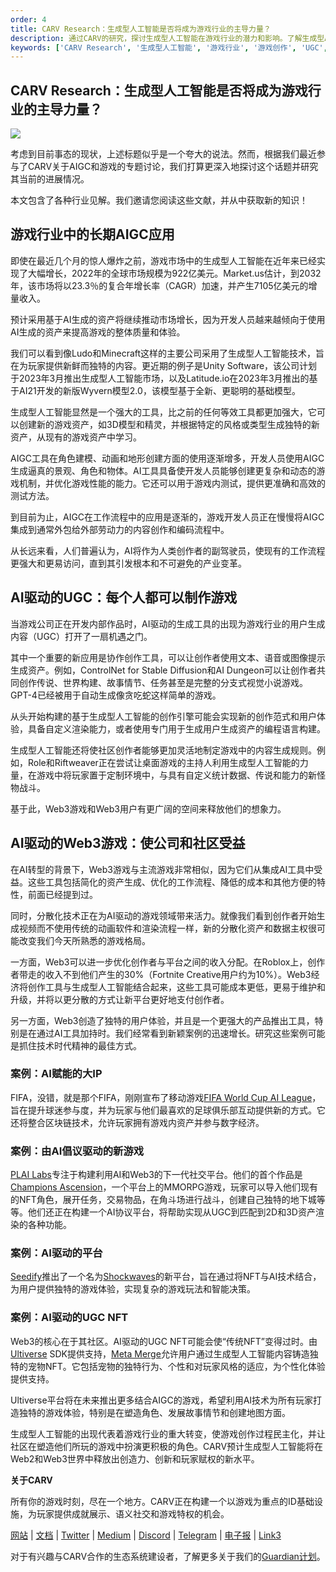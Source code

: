 ```yaml
---
order: 4
title: CARV Research：生成型人工智能是否将成为游戏行业的主导力量？
description: 通过CARV的研究，探讨生成型人工智能在游戏行业的潜力和影响。了解生成型AI在游戏创作中的应用、UGC的新机遇以及Web3游戏的发展趋势。
keywords: ['CARV Research', '生成型人工智能', '游戏行业', '游戏创作', 'UGC', 'Web3游戏']
---
```


## CARV Research：生成型人工智能是否将成为游戏行业的主导力量？

![](https://cdn-images-1.medium.com/max/7200/1*BUAPv9nb1roOngdej0OAtA.png)

考虑到目前事态的现状，上述标题似乎是一个夸大的说法。然而，根据我们最近参与了CARV关于AIGC和游戏的专题讨论，我们打算更深入地探讨这个话题并研究其当前的进展情况。

本文包含了各种行业见解。我们邀请您阅读这些文献，并从中获取新的知识！

## 游戏行业中的长期AIGC应用

即使在最近几个月的惊人爆炸之前，游戏市场中的生成型人工智能在近年来已经实现了大幅增长，2022年的全球市场规模为922亿美元。Market.us估计，到2032年，该市场将以23.3％的复合年增长率（CAGR）加速，并产生7105亿美元的增量收入。

预计采用基于AI生成的资产将继续推动市场增长，因为开发人员越来越倾向于使用AI生成的资产来提高游戏的整体质量和体验。

我们可以看到像Ludo和Minecraft这样的主要公司采用了生成型人工智能技术，旨在为玩家提供新鲜而独特的内容。更近期的例子是Unity Software，该公司计划于2023年3月推出生成型人工智能市场，以及Latitude.io在2023年3月推出的基于AI21开发的新版Wyvern模型2.0，该模型基于全新、更聪明的基础模型。

生成型人工智能显然是一个强大的工具，比之前的任何等效工具都更加强大，它可以创建新的游戏资产，如3D模型和精灵，并根据特定的风格或类型生成独特的新资产，从现有的游戏资产中学习。

AIGC工具在角色建模、动画和地形创建方面的使用逐渐增多，开发人员使用AIGC生成逼真的景观、角色和物体。AI工具具备使开发人员能够创建更复杂和动态的游戏机制，并优化游戏性能的能力。它还可以用于游戏内测试，提供更准确和高效的测试方法。

到目前为止，AIGC在工作流程中的应用是逐渐的，游戏开发人员正在慢慢将AIGC集成到通常外包给外部劳动力的内容创作和编码流程中。

从长远来看，人们普遍认为，AI将作为人类创作者的副驾驶员，使现有的工作流程更强大和更易访问，直到其引发根本和不可避免的产业变革。

## AI驱动的UGC：每个人都可以制作游戏

当游戏公司正在开发内部作品时，AI驱动的生成工具的出现为游戏行业的用户生成内容（UGC）打开了一扇机遇之门。

其中一个重要的新应用是协作创作工具，可以让创作者使用文本、语音或图像提示生成资产。例如，ControlNet for Stable Diffusion和AI Dungeon可以让创作者共同创作传说、世界构建、故事情节、任务甚至是完整的分支式视觉小说游戏。GPT-4已经被用于自动生成像贪吃蛇这样简单的游戏。

从头开始构建的基于生成型人工智能的创作引擎可能会实现新的创作范式和用户体验，具备自定义渲染能力，或者使用专门用于生成用户生成资产的编程语言构建。

生成型人工智能还将使社区创作者能够更加灵活地制定游戏中的内容生成规则。例如，Role和Riftweaver正在尝试让桌面游戏的主持人利用生成型人工智能的力量，在游戏中将玩家置于定制环境中，与具有自定义统计数据、传说和能力的新怪物战斗。

基于此，Web3游戏和Web3用户有更广阔的空间来释放他们的想象力。

## AI驱动的Web3游戏：使公司和社区受益

在AI转型的背景下，Web3游戏与主流游戏非常相似，因为它们从集成AI工具中受益。这些工具包括简化的资产生成、优化的工作流程、降低的成本和其他方便的特性，前面已经提到过。

同时，分散化技术正在为AI驱动的游戏领域带来活力。就像我们看到创作者开始生成视频而不使用传统的动画软件和渲染流程一样，新的分散化资产和数据主权很可能改变我们今天所熟悉的游戏格局。

一方面，Web3可以进一步优化创作者与平台之间的收入分配。在Roblox上，创作者带走的收入不到他们产生的30%（Fortnite Creative用户约为10%）。Web3经济将创作工具与生成型人工智能结合起来，这些工具可能成本更低，更易于维护和升级，并将以更分散的方式让新平台更好地支付创作者。

另一方面，Web3创造了独特的用户体验，并且是一个更强大的产品推出工具，特别是在通过AI工具加持时。我们经常看到新颖案例的迅速增长。研究这些案例可能是抓住技术时代精神的最佳方式。

### 案例：AI赋能的大IP

FIFA，没错，就是那个FIFA，刚刚宣布了移动游戏[FIFA World Cup AI League](https://fifaworldcupaileague.com/)，旨在提升球迷参与度，并为玩家与他们最喜欢的足球俱乐部互动提供新的方式。它还将整合区块链技术，允许玩家拥有游戏内资产并参与数字经济。

### 案例：由AI倡议驱动的新游戏

[PLAI Labs](https://plailabs.com/)专注于构建利用AI和Web3的下一代社交平台。他们的首个作品是[Champions Ascension](https://www.champions.io/)，一个平台上的MMORPG游戏，玩家可以导入他们现有的NFT角色，展开任务，交易物品，在角斗场进行战斗，创建自己独特的地下城等等。他们还正在构建一个AI协议平台，将帮助实现从UGC到匹配到2D和3D资产渲染的各种功能。

### 案例：AI驱动的平台

[Seedify](https://launchpad.seedify.fund/?utm_source=Cointelegraph&utm_medium=&utm_campaign=Shockwaves)推出了一个名为[Shockwaves](https://www.shockwaves.ai/)的新平台，旨在通过将NFT与AI技术结合，为用户提供独特的游戏体验，实现复杂的游戏玩法和智能决策。

### 案例：AI驱动的UGC NFT

Web3的核心在于其社区。AI驱动的UGC NFT可能会使“传统NFT”变得过时。由[Ultiverse](https://www.ultiverse.io/) SDK提供支持，[Meta Merge](https://www.metamerge.xyz/)允许用户通过生成型人工智能内容铸造独特的宠物NFT。它包括宠物的独特行为、个性和对玩家风格的适应，为个性化体验提供支持。

Ultiverse平台将在未来推出更多结合AIGC的游戏，希望利用AI技术为所有玩家打造独特的游戏体验，特别是在塑造角色、发展故事情节和创建地图方面。

生成型人工智能的出现代表着游戏行业的重大转变，使游戏创作过程民主化，并让社区在塑造他们所玩的游戏中扮演更积极的角色。CARV预计生成型人工智能将在Web2和Web3世界中释放出创造力、创新和玩家赋权的新水平。

**关于CARV**

所有你的游戏时刻，尽在一个地方。CARV正在构建一个以游戏为重点的ID基础设施，为玩家提供成就展示、语义社交和游戏特权的机会。

[网站](https://bit.ly/3GmBJyl) | [文档](https://bit.ly/3WQ5hvl) | [Twitter](https://twitter.com/carv_official) | [Medium](https://medium.com/@carv) | [Discord](https://discord.gg/5btvsrZBkH) | [Telegram](https://t.me/carv_official_global) | [电子报](https://newsletter.carv.io/?utm_campaign=newsletter&utm_medium=email&utm_source=Revue+newsletter) | [Link3](https://link3.to/carvofficial)

对于有兴趣与CARV合作的生态系统建设者，了解更多关于我们的[Guardian计划](https://www.notion.so/carv-guardian/Carv-Guardian-Program-b584d0eefbc54467a92787f785734640)。


